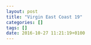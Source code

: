 ```yaml
---
layout: post
title: "Virgin East Coast 19"
categories: []
tags: []
date: 2016-10-27 11:21:19+0100
---
```



